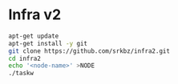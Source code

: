 # Infra v2

```bash
apt-get update
apt-get install -y git
git clone https://github.com/srkbz/infra2.git
cd infra2
echo '<node-name>' >NODE
./taskw
```
